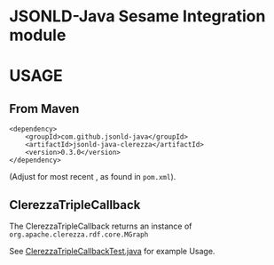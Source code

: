 JSONLD-Java Sesame Integration module
===================================

USAGE
=====

From Maven
----------

    <dependency>
        <groupId>com.github.jsonld-java</groupId>
        <artifactId>jsonld-java-clerezza</artifactId>
        <version>0.3.0</version>
    </dependency>

(Adjust for most recent <version>, as found in ``pom.xml``).


ClerezzaTripleCallback
------------------

The ClerezzaTripleCallback returns an instance of `org.apache.clerezza.rdf.core.MGraph`

See [ClerezzaTripleCallbackTest.java](./src/test/java/com/github/jsonldjava/clerezza/ClerezzaTripleCallbackTest.java) for example Usage.
